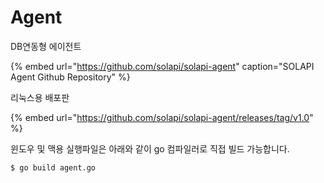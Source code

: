 # Agent

DB연동형 에이전트

{% embed url="https://github.com/solapi/solapi-agent" caption="SOLAPI Agent Github Repository" %}

리눅스용 배포판

{% embed url="https://github.com/solapi/solapi-agent/releases/tag/v1.0" %}

윈도우 및 맥용 실행파일은 아래와 같이 go 컴파일러로 직접 빌드 가능합니다.

```text
$ go build agent.go
```

